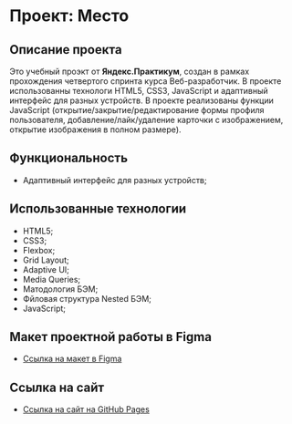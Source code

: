 # Проект: Место

## Описание проекта
Это учебный проэкт от **Яндекс.Практикум**, создан в рамках прохождения четвертого спринта курса Веб-разработчик.  В проекте  использованны технологи HTML5, CSS3, JavaScript и адаптивный интерфейс для разных устройств. В проекте реализованы функции JavaScript (открытие/закрытие/редактирование формы профиля пользователя, добавление/лайк/удаление карточки с изображением, открытие изображения в полном размере).

## Функциональность
* Адаптивный интерфейс для разных устройств;

## Использованные технологии
* HTML5;
* CSS3;
* Flexbox;
* Grid Layout;
* Adaptive UI;
* Media Queries;
* Матодология БЭМ;
* Фйловая структура Nested БЭМ;
* JavaScript;

## Макет проектной работы в Figma
* [Ссылка на макет в Figma](https://www.figma.com/file/bjyvbKKJN2naO0ucURl2Z0/JavaScript.-Sprint-5?node-id=0%3A1&t=p99Wz5YPFqUdrjZC-0)

## Ссылка на сайт
* [Ссылка на сайт на GitHub Pages](https://andreizherebor.github.io/mesto/)
